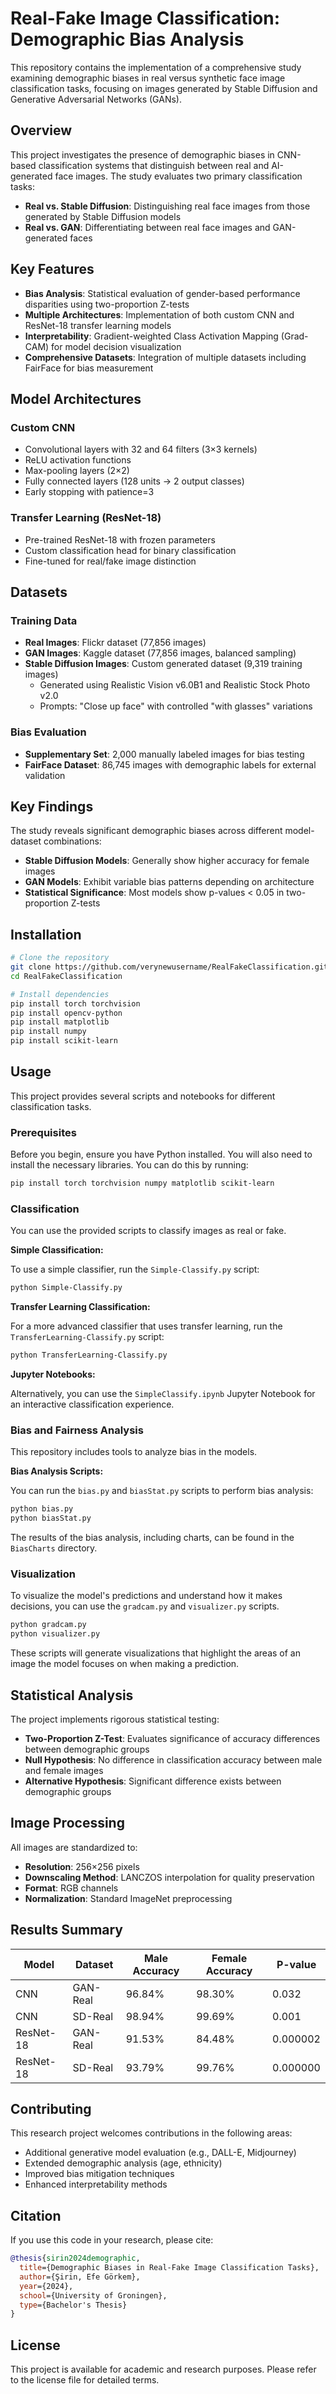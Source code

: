 
# Real-Fake Image Classification: Demographic Bias Analysis

This repository contains the implementation of a comprehensive study examining demographic biases in real versus synthetic face image classification tasks, focusing on images generated by Stable Diffusion and Generative Adversarial Networks (GANs).

## Overview

This project investigates the presence of demographic biases in CNN-based classification systems that distinguish between real and AI-generated face images. The study evaluates two primary classification tasks:
- **Real vs. Stable Diffusion**: Distinguishing real face images from those generated by Stable Diffusion models
- **Real vs. GAN**: Differentiating between real face images and GAN-generated faces

## Key Features

- **Bias Analysis**: Statistical evaluation of gender-based performance disparities using two-proportion Z-tests
- **Multiple Architectures**: Implementation of both custom CNN and ResNet-18 transfer learning models
- **Interpretability**: Gradient-weighted Class Activation Mapping (Grad-CAM) for model decision visualization
- **Comprehensive Datasets**: Integration of multiple datasets including FairFace for bias measurement

## Model Architectures

### Custom CNN
- Convolutional layers with 32 and 64 filters (3×3 kernels)
- ReLU activation functions
- Max-pooling layers (2×2)
- Fully connected layers (128 units → 2 output classes)
- Early stopping with patience=3

### Transfer Learning (ResNet-18)
- Pre-trained ResNet-18 with frozen parameters
- Custom classification head for binary classification
- Fine-tuned for real/fake image distinction

## Datasets

### Training Data
- **Real Images**: Flickr dataset (77,856 images)
- **GAN Images**: Kaggle dataset (77,856 images, balanced sampling)
- **Stable Diffusion Images**: Custom generated dataset (9,319 training images)
  - Generated using Realistic Vision v6.0B1 and Realistic Stock Photo v2.0
  - Prompts: "Close up face" with controlled "with glasses" variations

### Bias Evaluation
- **Supplementary Set**: 2,000 manually labeled images for bias testing
- **FairFace Dataset**: 86,745 images with demographic labels for external validation

## Key Findings

The study reveals significant demographic biases across different model-dataset combinations:

- **Stable Diffusion Models**: Generally show higher accuracy for female images
- **GAN Models**: Exhibit variable bias patterns depending on architecture
- **Statistical Significance**: Most models show p-values < 0.05 in two-proportion Z-tests

## Installation

```bash
# Clone the repository
git clone https://github.com/verynewusername/RealFakeClassification.git
cd RealFakeClassification

# Install dependencies
pip install torch torchvision
pip install opencv-python
pip install matplotlib
pip install numpy
pip install scikit-learn
```
## Usage

This project provides several scripts and notebooks for different classification tasks.

### Prerequisites

Before you begin, ensure you have Python installed. You will also need to install the necessary libraries. You can do this by running:

```bash
pip install torch torchvision numpy matplotlib scikit-learn
```

### Classification

You can use the provided scripts to classify images as real or fake.

**Simple Classification:**

To use a simple classifier, run the `Simple-Classify.py` script:

```bash
python Simple-Classify.py
```

**Transfer Learning Classification:**

For a more advanced classifier that uses transfer learning, run the `TransferLearning-Classify.py` script:

```bash
python TransferLearning-Classify.py
```

**Jupyter Notebooks:**

Alternatively, you can use the `SimpleClassify.ipynb` Jupyter Notebook for an interactive classification experience.

### Bias and Fairness Analysis

This repository includes tools to analyze bias in the models.

**Bias Analysis Scripts:**

You can run the `bias.py` and `biasStat.py` scripts to perform bias analysis:

```bash
python bias.py
python biasStat.py
```

The results of the bias analysis, including charts, can be found in the `BiasCharts` directory.

### Visualization

To visualize the model's predictions and understand how it makes decisions, you can use the `gradcam.py` and `visualizer.py` scripts.

```bash
python gradcam.py
python visualizer.py
```

These scripts will generate visualizations that highlight the areas of an image the model focuses on when making a prediction.

## Statistical Analysis

The project implements rigorous statistical testing:

- **Two-Proportion Z-Test**: Evaluates significance of accuracy differences between demographic groups
- **Null Hypothesis**: No difference in classification accuracy between male and female images
- **Alternative Hypothesis**: Significant difference exists between demographic groups

## Image Processing

All images are standardized to:
- **Resolution**: 256×256 pixels
- **Downscaling Method**: LANCZOS interpolation for quality preservation
- **Format**: RGB channels
- **Normalization**: Standard ImageNet preprocessing

## Results Summary

| Model | Dataset | Male Accuracy | Female Accuracy | P-value |
|-------|---------|---------------|-----------------|---------|
| CNN | GAN-Real | 96.84% | 98.30% | 0.032 |
| CNN | SD-Real | 98.94% | 99.69% | 0.001 |
| ResNet-18 | GAN-Real | 91.53% | 84.48% | 0.000002 |
| ResNet-18 | SD-Real | 93.79% | 99.76% | 0.000000 |

## Contributing

This research project welcomes contributions in the following areas:
- Additional generative model evaluation (e.g., DALL-E, Midjourney)
- Extended demographic analysis (age, ethnicity)
- Improved bias mitigation techniques
- Enhanced interpretability methods

## Citation

If you use this code in your research, please cite:

```bibtex
@thesis{sirin2024demographic,
  title={Demographic Biases in Real-Fake Image Classification Tasks},
  author={Şirin, Efe Görkem},
  year={2024},
  school={University of Groningen},
  type={Bachelor's Thesis}
}
```

## License

This project is available for academic and research purposes. Please refer to the license file for detailed terms.


